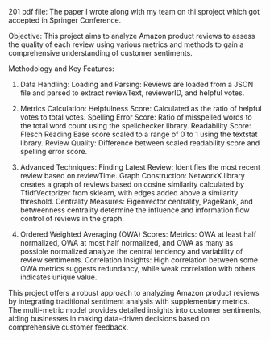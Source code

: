 201 pdf file: The paper I wrote along with my team on thi sproject which got accepted in Springer Conference.

Objective:
This project aims to analyze Amazon product reviews to assess the quality of each review using various metrics and methods to gain a comprehensive understanding of customer sentiments.

Methodology and Key Features:

1. Data Handling:
Loading and Parsing: Reviews are loaded from a JSON file and parsed to extract reviewText, reviewerID, and helpful votes.

2. Metrics Calculation:
Helpfulness Score: Calculated as the ratio of helpful votes to total votes.
Spelling Error Score: Ratio of misspelled words to the total word count using the spellchecker library.
Readability Score: Flesch Reading Ease score scaled to a range of 0 to 1 using the textstat library.
Review Quality: Difference between scaled readability score and spelling error score.

3. Advanced Techniques:
Finding Latest Review: Identifies the most recent review based on reviewTime.
Graph Construction: NetworkX library creates a graph of reviews based on cosine similarity calculated by TfidfVectorizer from sklearn, with edges added above a similarity threshold.
Centrality Measures: Eigenvector centrality, PageRank, and betweenness centrality determine the influence and information flow control of reviews in the graph.

4. Ordered Weighted Averaging (OWA) Scores:
Metrics: OWA at least half normalized, OWA at most half normalized, and OWA as many as possible normalized analyze the central tendency and variability of review sentiments.
Correlation Insights: High correlation between some OWA metrics suggests redundancy, while weak correlation with others indicates unique value.

This project offers a robust approach to analyzing Amazon product reviews by integrating traditional sentiment analysis with supplementary metrics. The multi-metric model provides detailed insights into customer sentiments, aiding businesses in making data-driven decisions based on comprehensive customer feedback.
